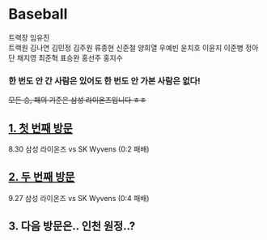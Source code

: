 # Baseball
트랙장 임유진  
트랙원 김나연 김민정 김주원 류종현 신준철 양희열 우예빈 윤치호 이윤지 이준병 정아단 채지영 최준혁 표승완 홍선주 홍지수  
### __한 번도 안 간 사람은 있어도 한 번도 안 가본 사람은 없다!__ 
~~모든 승, 패의 기준은 삼성 라이온즈입니다 ㅎㅎ~~

## [1. 첫 번째 방문](episodes/1.md)
8.30 삼성 라이온즈 vs SK Wyvens (0:2 패배)

## [2. 두 번째 방문](episodes/2.md)
9.27 삼성 라이온즈 vs SK Wyvens (0:4 패배)

## 3. 다음 방문은.. 인천 원정..?